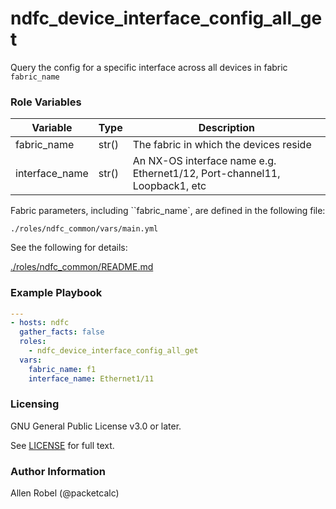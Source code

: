 # ndfc_device_interface_config_all_get

Query the config for a specific interface across all devices in fabric ``fabric_name``

### Role Variables

Variable        | Type  | Description
----------------|-------|----------------------------------------
fabric_name     | str() | The fabric in which the devices reside
interface_name  | str() | An NX-OS interface name e.g. Ethernet1/12, Port-channel11, Loopback1, etc

Fabric parameters, including ``fabric_name`, are defined in the following file:

``./roles/ndfc_common/vars/main.yml``

See the following for details:

[./roles/ndfc_common/README.md](https://github.com/allenrobel/ndfc-roles/tree/master/roles/ndfc_common/README.md)


### Example Playbook

```yaml
---
- hosts: ndfc
  gather_facts: false
  roles:
    - ndfc_device_interface_config_all_get
  vars:
    fabric_name: f1
    interface_name: Ethernet1/11
```

### Licensing

GNU General Public License v3.0 or later.

See [LICENSE](https://www.gnu.org/licenses/gpl-3.0.txt) for full text.

### Author Information

Allen Robel (@packetcalc)
